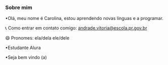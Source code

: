 ### Sobre mim


  
 •Olá, meu nome é Carolina, estou aprendendo novas línguas e a programar.




 📞 Como entrar em contato comigo: andrade.vitoria@escola.pr.gov.br






 😄 Pronomes: ela/dela ele/dele





 •Estudante Alura 




 •Seja bem vindo (a)
